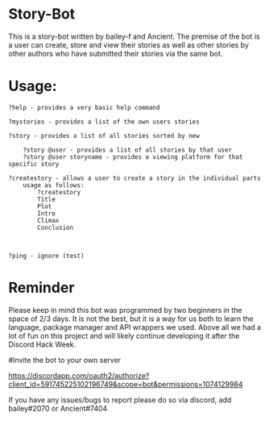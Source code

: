 # Story-Bot

This is a story-bot written by bailey-f and Ancient.
The premise of the bot is a user can create, store and view their stories as well as other stories by other authors who have submitted their stories via the same bot.

# Usage:
```
?help - provides a very basic help command

?mystories - provides a list of the own users stories

?story - provides a list of all stories sorted by new

    ?story @user - provides a list of all stories by that user
    ?story @user storyname - provides a viewing platform for that specific story

?createstory - allows a user to create a story in the individual parts
    usage as follows:
        ?createstory
        Title
        Plot
        Intro
        Climax
        Conclusion



?ping - ignore (test)
```
# Reminder

Please keep in mind this bot was programmed by two beginners in the space of 2/3 days. It is not the best, but it is a way for us both to learn the language, package manager and API wrappers we used. Above all we had a lot of fun on this project and will likely continue developing it after the Discord Hack Week.

#Invite the bot to your own server

https://discordapp.com/oauth2/authorize?client_id=591745225102196749&scope=bot&permissions=1074129984

If you have any issues/bugs to report please do so via discord, add bailey#2070 or Ancient#7404
